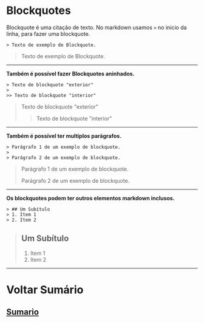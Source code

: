 # Blockquotes
Blockquote é uma citação de texto. No markdown usamos `>` no inicio da linha, para fazer uma blockquote.
```
> Texto de exemplo de Blockquote.  
```
> Texto de exemplo de Blockquote.  

----

**Também é possível fazer Blockquotes aninhados.**
```
> Texto de blockquote "exterior"
>
>> Texto de blockquote "interior"
```

> Texto de blockquote "exterior"
>
>> Texto de blockquote "interior"

----

**Também é possível ter multiplos parágrafos.**
```
> Parágrafo 1 de um exemplo de blockquote.
>
> Parágrafo 2 de um exemplo de blockquote.
```
> Parágrafo 1 de um exemplo de blockquote.
>
> Parágrafo 2 de um exemplo de blockquote.

----

**Os blockquotes podem ter outros elementos markdown inclusos.**
```
> ## Um Subítulo
> 1. Item 1
> 2. Item 2
```
> ## Um Subítulo
> 1. Item 1
> 2. Item 2

----

# Voltar Sumário
## [Sumario](0-Sumario.md)
